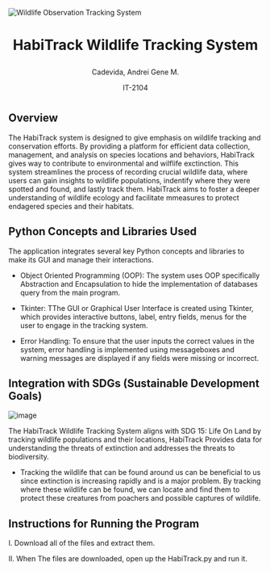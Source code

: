 ![Wildlife Observation Tracking System](https://github.com/user-attachments/assets/d3364123-a42e-4218-8d34-3e16053efc79)

# <p align="center"> HabiTrack Wildlife Tracking System </p>

<p align="center"> Cadevida, Andrei Gene M. </p>
<p align="center"> IT-2104 </p>

#

## Overview
The HabiTrack system is designed to give emphasis on wildlife tracking and conservation efforts. By providing a platform for efficient data collection, management, and analysis on species locations and behaviors, HabiTrack gives way to contribute to environmental and wilflife exctinction. This system streamlines the process of recording crucial wildlife data, where users can gain insights to wildlife populations, indentify where they were spotted and found, and lastly track them. HabiTrack aims to foster a deeper understanding of wildlife ecology and facilitate mmeasures to protect endagered species and their habitats.

## Python Concepts and Libraries Used
The application integrates several key Python concepts and libraries to make its GUI and manage their interactions.

- Object Oriented Programming (OOP): The system uses OOP specifically Abstraction and Encapsulation to hide the implementation of databases query from the main program.

- Tkinter: TThe GUI or Graphical User Interface is created using Tkinter, which provides interactive buttons, label, entry fields, menus for the user to engage in the tracking system.

- Error Handling: To ensure that the user inputs the correct values in the system, error handling is implemented using messageboxes and warning messages are displayed if any fields were missing or incorrect.

## Integration with SDGs (Sustainable Development Goals)
![image](https://github.com/user-attachments/assets/5ec16d86-975b-48eb-a14b-35a6a69a9522)

The HabiTrack Wildlife Tracking System aligns with SDG 15: Life On Land by tracking wildlife populations and their locations, HabiTrack Provides data for understanding the threats of extinction and addresses the threats to biodiversity.

- Tracking the wildlife that can be found around us can be beneficial to us since extinction is increasing rapidly and is a major problem. By tracking where these wildlife can be found, we can locate and find them to protect these creatures from poachers and possible captures of wildlife.

## Instructions for Running the Program

I. Download all of the files and extract them.

II. When The files are downloaded, open up the HabiTrack.py and run it.



